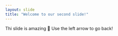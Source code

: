 ```yaml
---
layout: slide
title: "Welcome to our second slide!"
---
```

Thi slide is amazing :star_struck:
Use the left arrow to go back!
